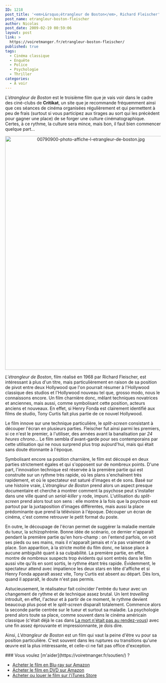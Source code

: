 ```yaml
---
ID: 1218
post_title: '<em>L&rsquo;étrangleur de Boston</em>, Richard Fleischer'
post_name: etrangleur-boston-fleischer
author: Nicolas
post_date: 2009-02-19 00:59:06
layout: post
link: >
  https://voiretmanger.fr/etrangleur-boston-fleischer/
published: true
tags:
  - Cinéma classique
  - Enquête
  - Police
  - Psychologie
  - Thriller
categories:
  - À voir
---
```

<p><em>L'étrangleur de Boston</em> est le troisième film que je vais voir dans le cadre des ciné-clubs de <strong>Critikat</strong>, un site que je recommande fréquemment ainsi que ces séances de cinéma organisées régulièrement et qui permettent à peu de frais (surtout si vous participez aux tirages au sort qui les précèdent pour gagner une place) de se forger une culture cinématographique. Certes, à ce rythme, la culture sera mince, mais bon, il faut bien commencer quelque part...</p>

<div style="text-align: center;"><img src="https://voiretmanger.fr/wp-content/uploads/2009/02/00790900-photo-affiche-l-etrangleur-de-boston.jpg" border="0" alt="00790900-photo-affiche-l-etrangleur-de-boston.jpg" width="539" height="756" /></div>
<p><em>L'étrangleur de Boston</em>, film réalisé en 1968 par Richard Fleischer, est intéressant à plus d'un titre, mais particulièrement en raison de sa position de pivot entre deux Hollywood que l'on pourrait résumer à l'Hollywood classique des studios et l'Hollywood nouveau tel que, grosso modo, nous le connaissons encore. Un film charnière donc, mêlant techniques novatrices et anciennes, mais aussi, comme symbolisant cette position, acteurs anciens et nouveaux. En effet, si Henry Fonda est clairement identifié aux films de studio, Tony Curtis fait plus partie de ce nouvel Hollywood.</p>
<p>Le film innove sur une technique particulière, le <em>split-screen</em> consistant à découper l'écran en plusieurs parties. Fleischer fut ainsi parmi les premiers, si ce n'est le premier, à l'utiliser, des années avant la banalisation par <em>24 heures chrono</em>... Le film sembla d'avant-garde pour ses contemporains par cette utilisation qui ne nous surprend plus trop aujourd'hui, mais qui était sans doute étonnante à l'époque.</p>
<p>Symbolisant encore sa position charnière, le film est découpé en deux parties strictement égales et qui s'opposent sur de nombreux points. D'une part, l'innovation technique est réservée à la première partie qui est construite sur un rythme très rapide, où les plans s'enchaînent très rapidement, et où le spectateur est saturé d'images et de sons. Basé sur une histoire vraie, <em>L'étrangleur de Boston</em> prend alors un aspect presque documentaire et cherche à montrer comment la psychose peut s'installer dans une ville quand un <em>serial-killer</em> y rode, impuni. L'utilisation du <em>split-screen</em> prend alors tout son sens : elle montre à la fois que la psychose est partout par la juxtaposition d'images différentes, mais aussi la place prédominante que prend la télévision à l'époque. Découper un écran de cinéma, c'est comme retrouver le petit format du poste.</p>
<p>En outre, le découpage de l'écran permet de suggérer la maladie mentale du tueur, la schizophrénie. Bonne idée de scénario, ce dernier n'apparaît pendant la première partie qu'en hors-champ : on l'entend parfois, on voit ses pieds ou ses mains, mais il n'apparaît jamais et n'a pas vraiment de place. Son apparition, à la stricte moitié du film donc, ne laisse place à aucune ambiguïté quant à sa culpabilité. La première partie, en effet, montre de nombreux suspects trop évidents qui sont entrés dans le film aussi vite qu'ils en sont sortis, le rythme étant très rapide. Évidemment, le spectateur attend avec impatience les deux stars en tête d'affiche et si Henry Fonda apparaît assez vite, Tony Curtis est absent au départ. Dès lors, quand il apparaît, le doute n'est pas permis.</p>
<p>Astucieusement, le réalisateur fait coïncider l'entrée du tueur avec un changement de rythme et de technique assez brutal. Un lent <em>travelling</em> introduit, en effet, l'acteur et à partir de ce moment, le rythme devient beaucoup plus posé et le <em>split-screen</em> disparaît totalement. Commence alors la seconde partie centrée sur le tueur et surtout sa maladie. La psychologie prend alors toute sa place, comme souvent dans le cinéma américain classique (c'était déjà le cas dans <a href="https://voiretmanger.fr/2008/10/03/la-mort-netait-pas-au-rendez-vous/">La mort n'était pas au rendez-vous</a>) avec une fin assez éprouvante et impressionnante, je dois dire.</p>
<p>Ainsi, <em>L'étrangleur de Boston</em> est un film qui vaut la peine d'être vu pour sa position particulière. C'est souvent dans les ruptures ou transitions qu'une œuvre est la plus intéressante, et celle-ci ne fait pas office d'exception.</p>

<div class="amazon" markdown="1">
### Vous voulez [m'aider](https://voiretmanger.fr/soutien/) ?

- [Acheter le film en Blu-ray sur Amazon](http://amzn.to/2wlaqD6)
- [Acheter le film en DVD sur Amazon](http://amzn.to/2wlatyM)
- [Acheter ou louer le film sur l'iTunes Store](https://itunes.apple.com/fr/movie/letrangleur-de-boston/id452945226)
</div>